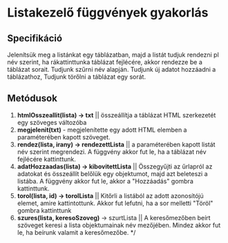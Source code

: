 # Listakezelő függvények gyakorlás

## Specifikáció
Jelenítsük meg a listánkat egy táblázatban, majd a listát tudjuk rendezni pl név szerint, ha rákattinttunka táblázat fejlécére, akkor rendezze be a táblázat sorait.
Tudjunk szűrni név alapján.
Tudjunk új adatot hozzáadni a táblázathoz,
Tudjunk törőlni a táblázat egy sorát.

## Metódusok

1. **htmlOsszeallit(lista) -> txt** || összeállítja a táblázat HTML szerkezetét egy szöveges változóba 
2. **megjelenit(txt)** - megjelenítette egy adott HTML elemben a paraméterében kapott szöveget. 
3. **rendez(lista, irany) -> rendezettLista** || a paraméterében kapott listát név szerint megrendezi. A függvény akkor fut le, ha a táblázat név fejlécére kattinttunk.
4. **adatHozzaadas(lista) -> kibovitettLista** || Összegyűjti az űrlapról az adatokat és összeállít belőlük egy objektumot, majd azt beleteszi a listába. A függvény akkor fut le, akkor a "Hozzáadás" gombra kattinttunk. 
5. **torol(lista, id) -> torolLista** || Kitőrli a listából az adott azonosítójú elemet, amire kattintottunk. Akkor fut lefutni, ha a sor melletti "Töröl" gombra kattinttunk 
6. **szures(lista, keresoSzoveg)** -> szurtLista || A keresőmezőben beírt szöveget keresi a lista objektumainak név mezőjében. Mindez akkor fut le, ha beírunk valamit a keresőmezőbe. */